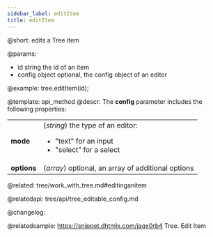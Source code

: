 ```yaml
---
sidebar_label: editItem
title: editItem
---          
```


@short: edits a Tree item


@params:
- id		string		the id of an item
- config	object		optional, the config object of an editor



@example:
tree.editItem(id);


@template: api_method
@descr:
The **config** parameter includes the following properties:

<table class="webixdoc_links">
	<tbody>
        <tr>
			<td class="webixdoc_links0"><b>mode</b></td>
			<td>(<i>string</i>) the type of an editor:
				<ul><li>"text" for an input</li>
				<li>"select" for a select</li></ul>
			</td>
		</tr>
		<tr>
			<td class="webixdoc_links0"><b>options</b></td>
			<td>(<i>array</i>) optional, an array of additional options</td>
		</tr>
    </tbody>
</table>


@related: tree/work_with_tree.md#editinganitem

@relatedapi: tree/api/tree_editable_config.md

@changelog:

@relatedsample: https://snippet.dhtmlx.com/jaqx0rb4	Tree. Edit Item


